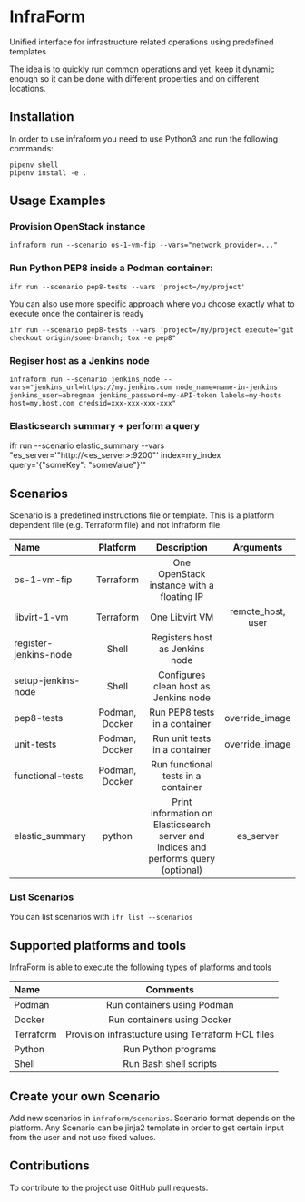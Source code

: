 # InfraForm

Unified interface for infrastructure related operations using predefined templates

The idea is to quickly run common operations and yet, keep it dynamic enough so it can be done with different properties and on different locations.

## Installation

In order to use infraform you need to use Python3 and run the following commands:

    pipenv shell
    pipenv install -e .

## Usage Examples

### Provision OpenStack instance

    infraform run --scenario os-1-vm-fip --vars="network_provider=..."

### Run Python PEP8 inside a Podman container:

    ifr run --scenario pep8-tests --vars 'project=/my/project'

You can also use more specific approach where you choose exactly what to execute once the container is ready

    ifr run --scenario pep8-tests --vars 'project=/my/project execute="git checkout origin/some-branch; tox -e pep8"

### Regiser host as a Jenkins node

    infraform run --scenario jenkins_node --vars="jenkins_url=https://my.jenkins.com node_name=name-in-jenkins jenkins_user=abregman jenkins_password=my-API-token labels=my-hosts host=my.host.com credsid=xxx-xxx-xxx-xxx"

### Elasticsearch summary + perform a query

ifr run --scenario elastic_summary --vars "es_server='"http://<es_server>:9200"' index=my_index query='{\"someKey\": \"someValue\"}'"

## Scenarios

Scenario is a predefined instructions file or template. This is a platform dependent file (e.g. Terraform file) and not Infraform file. 

Name | Platform | Description | Arguments
:------ |:------:|:--------:|:---------:
os-1-vm-fip | Terraform | One OpenStack instance with a floating IP | 
libvirt-1-vm | Terraform | One Libvirt VM | remote_host, user
register-jenkins-node | Shell | Registers host as Jenkins node |
setup-jenkins-node | Shell | Configures clean host as Jenkins node |
pep8-tests | Podman, Docker | Run PEP8 tests in a container | override_image
unit-tests | Podman, Docker | Run unit tests in a container | override_image
functional-tests | Podman, Docker | Run functional tests in a container |
elastic_summary | python | Print information on Elasticsearch server and indices and performs query (optional) | es_server

### List Scenarios

You can list scenarios with `ifr list --scenarios`

## Supported platforms and tools

InfraForm is able to execute the following types of platforms and tools

Name | Comments 
:------ |:------:
Podman | Run containers using Podman
Docker | Run containers using Docker
Terraform | Provision infrastucture using Terraform HCL files
Python | Run Python programs
Shell | Run Bash shell scripts

## Create your own Scenario

Add new scenarios in `infraform/scenarios`.
Scenario format depends on the platform. Any Scenario can be jinja2 template in order to get certain input from the user and not use fixed values.

## Contributions

To contribute to the project use GitHub pull requests.
